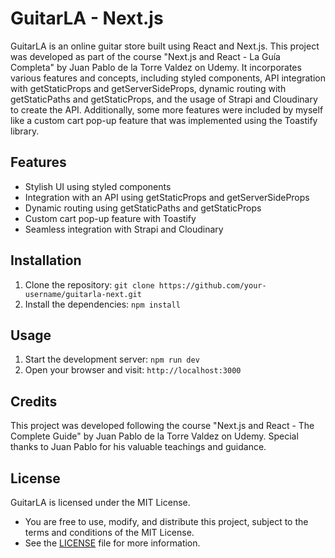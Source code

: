 # GuitarLA - Next.js

GuitarLA is an online guitar store built using React and Next.js. This project was developed as part of the course "Next.js and React - La Guía Completa" by Juan Pablo de la Torre Valdez on Udemy. It incorporates various features and concepts, including styled components, API integration with getStaticProps and getServerSideProps, dynamic routing with getStaticPaths and getStaticProps, and the usage of Strapi and Cloudinary to create the API. Additionally, some more features were included by myself like a custom cart pop-up feature that was implemented using the Toastify library.

## Features

- Stylish UI using styled components
- Integration with an API using getStaticProps and getServerSideProps
- Dynamic routing using getStaticPaths and getStaticProps
- Custom cart pop-up feature with Toastify
- Seamless integration with Strapi and Cloudinary

## Installation

1. Clone the repository: `git clone https://github.com/your-username/guitarla-next.git`
2. Install the dependencies: `npm install`

## Usage

1. Start the development server: `npm run dev`
2. Open your browser and visit: `http://localhost:3000`

## Credits

This project was developed following the course "Next.js and React - The Complete Guide" by Juan Pablo de la Torre Valdez on Udemy. Special thanks to Juan Pablo for his valuable teachings and guidance.

## License

GuitarLA is licensed under the MIT License.

* You are free to use, modify, and distribute this project, subject to the terms and conditions of the MIT License.
* See the [LICENSE](LICENSE) file for more information.

